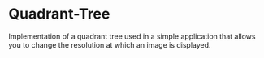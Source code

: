 # Quadrant-Tree
Implementation of a quadrant tree used in a simple application that allows you to change the resolution at which an image is displayed.
